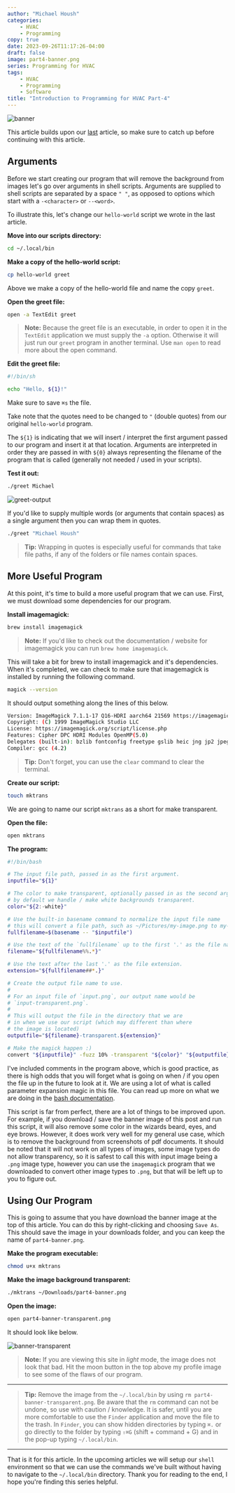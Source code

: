 ```yaml
---
author: "Michael Housh"
categories:
    - HVAC
    - Programming
copy: true
date: 2023-09-26T11:17:26-04:00
draft: false
image: part4-banner.png
series: Programming for HVAC
tags:
    - HVAC
    - Programming
    - Software
title: "Introduction to Programming for HVAC Part-4"
---
```


![banner](part4-banner.png)

This article builds upon our [last](https://mhoush.com/posts/introduction-to-programming-for-hvac-3/) article, so make sure to catch up before continuing with this article.

## Arguments

Before we start creating our program that will remove the background from images let's go over
arguments in shell scripts.  Arguments are supplied to shell scripts are separated by a space `" "`,
as opposed to options which start with a `-<character>` or `--<word>`.

To illustrate this, let's change our `hello-world` script we wrote in the last article.

**Move into our scripts directory:**
```bash
cd ~/.local/bin
```

**Make a copy of the hello-world script:**

```bash
cp hello-world greet
```

Above we make a copy of the hello-world file and name the copy `greet`.

**Open the greet file:**

```bash
open -a TextEdit greet
```

> **Note:** Because the greet file is an executable, in order to open it in the `TextEdit`
application we must supply the `-a` option. Otherwise it will just run our `greet` program in
another terminal. Use `man open` to read more about the open command.

**Edit the greet file:**

```bash
#!/bin/sh

echo "Hello, ${1}!"
```

Make sure to save `⌘s` the file.

Take note that the quotes need to be changed to `"` (double quotes) from our original `hello-world`
program.

The `${1}` is indicating that we will insert / interpret the first argument passed to our program
and insert it at that location. Arguments are interpreted in order they are passed in with `${0}`
always representing the filename of the program that is called (generally not needed / used in your
scripts).

**Test it out:**

```bash
./greet Michael
```

![greet-output](greet-output.png)

If you'd like to supply multiple words (or arguments that contain spaces) as a single argument then you can wrap
them in quotes.

```bash
./greet "Michael Housh"
```

> **Tip:** Wrapping in quotes is especially useful for commands that take file paths, if any of the folders or
file names contain spaces.

## More Useful Program

At this point, it's time to build a more useful program that we can use.  First, we must download
some dependencies for our program.

**Install imagemagick:**

```bash
brew install imagemagick
```

> **Note:** If you'd like to check out the documentation / website for imagemagick you can run `brew
home imagemagick`.

This will take a bit for brew to install imagemagick and it's dependencies.  When it's completed, we
can check to make sure that imagemagick is installed by running the following command.

```bash
magick --version
```

It should output something along the lines of this below.

```bash
Version: ImageMagick 7.1.1-17 Q16-HDRI aarch64 21569 https://imagemagick.org
Copyright: (C) 1999 ImageMagick Studio LLC
License: https://imagemagick.org/script/license.php
Features: Cipher DPC HDRI Modules OpenMP(5.0)
Delegates (built-in): bzlib fontconfig freetype gslib heic jng jp2 jpeg jxl lcms lqr ltdl lzma openexr png ps raw tiff webp xml zlib
Compiler: gcc (4.2)
```

> **Tip:** Don't forget, you can use the `clear` command to clear the terminal.

**Create our script:**

```bash
touch mktrans
```

We are going to name our script `mktrans` as a short for make transparent.

**Open the file:**
```bash
open mktrans
```

**The program:**

```bash
#!/bin/bash

# The input file path, passed in as the first argument.
inputfile="${1}"

# The color to make transparent, optionally passed in as the second argument.
# by default we handle / make white backgrounds transparent.
color="${2:-white}"

# Use the built-in basename command to normalize the input file name
# this will convert a file path, such as ~/Pictures/my-image.png to my-image.png.
fullfilename=$(basename -- "$inputfile")

# Use the text of the `fullfilename` up to the first '.' as the file name.
filename="${fullfilename%%.*}"

# Use the text after the last '.' as the file extension.
extension="${fullfilename##*.}"

# Create the output file name to use.
#
# For an input file of `input.png`, our output name would be
# `input-transparent.png`.
#
# This will output the file in the directory that we are
# in when we use our script (which may different than where
# the image is located)
outputfile="${filename}-transparent.${extension}"

# Make the magick happen :)
convert "${inputfile}" -fuzz 10% -transparent "${color}" "${outputfile}"

```

I've included comments in the program above, which is good practice, as there is high odds that you
will forget what is going on when / if you open the file up in the future to look at it. We are
using a lot of what is called parameter expansion magic in this file. You can read up more on what
we are doing in the
[bash documentation](https://www.gnu.org/software/bash/manual/html_node/Shell-Parameter-Expansion.html).

This script is far from perfect, there are a lot of things to be improved upon. For example, if you
download / save the banner image of this post and run this script, it will also remove some color in
the wizards beard, eyes, and eye brows.  However, it does work very well for my general use case,
which is to remove the background from screenshots of pdf documents. It should be noted that it will
not work on all types of images, some image types do not allow transparency, so it is safest to call
this with input image being a `.png` image type, however you can use the `imagemagick` program that
we downloaded to convert other image types to `.png`, but that will be left up to you to figure out.

## Using Our Program

This is going to assume that you have download the banner image at the top of this article. You can
do this by right-clicking and choosing `Save As`. This should save the image in your downloads
folder, and you can keep the name of `part4-banner.png`.

**Make the program executable:**

```bash
chmod u+x mktrans
```

**Make the image background transparent:**
```bash
./mktrans ~/Downloads/part4-banner.png
```

**Open the image:**
```bash
open part4-banner-transparent.png
```

It should look like below.

![banner-transparent](part4-banner-transparent.png)

> **Note:** If you are viewing this site in *light* mode, the image does not look that bad. Hit the
moon button in the top above my profile image to see some of the flaws of our program.

----

> **Tip:** Remove the image from the `~/.local/bin` by using `rm part4-banner-transparent.png`.  Be
aware that the `rm` command can not be undone, so use with caution / knowledge.  It is safer, until
you are more comfortable to use the `Finder` application and move the file to the trash.  In
`Finder`, you can show hidden directories by typing `⌘.` or go directly to the folder by typing
`⇧⌘G` (shift + command + G) and in the pop-up typing `~/.local/bin`.

----

That is it for this article. In the upcoming articles we will setup our `shell` environment so that
we can use the commands we've built without having to navigate to the `~/.local/bin` directory.
Thank you for reading to the end, I hope you're finding this series helpful.

